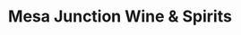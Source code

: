 ---
title: "Mesa Junction Wine & Spirits"
url: /pueblo/mesa-junction-wine-and-spirits/
shop: alcohol
---